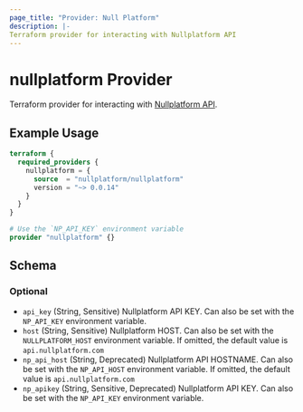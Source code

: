 ```yaml
---
page_title: "Provider: Null Platform"
description: |-
Terraform provider for interacting with Nullplatform API
---
```


# nullplatform Provider

Terraform provider for interacting with [Nullplatform API](https://docs.nullplatform.com/api/getting-started).

## Example Usage

```terraform
terraform {
  required_providers {
    nullplatform = {
      source  = "nullplatform/nullplatform"
      version = "~> 0.0.14"
    }
  }
}

# Use the `NP_API_KEY` environment variable
provider "nullplatform" {}
```

<!-- schema generated by tfplugindocs -->
## Schema

### Optional

- `api_key` (String, Sensitive) Nullplatform API KEY. Can also be set with the `NP_API_KEY` environment variable.
- `host` (String, Sensitive) Nullplatform HOST. Can also be set with the `NULLPLATFORM_HOST` environment variable. If omitted, the default value is `api.nullplatform.com`
- `np_api_host` (String, Deprecated) Nullplatform API HOSTNAME. Can also be set with the `NP_API_HOST` environment variable. If omitted, the default value is `api.nullplatform.com`
- `np_apikey` (String, Sensitive, Deprecated) Nullplatform API KEY. Can also be set with the `NP_API_KEY` environment variable.
